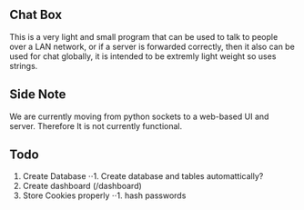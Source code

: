 ## Chat Box

This is a very light and small program that can be used to talk to people over a LAN network, or if a server is forwarded correctly, then it also can be used for chat globally, it is intended to be extremly light weight so uses strings.

## Side Note

We are currently moving from python sockets to a web-based UI and server. Therefore It is not currently functional.

## Todo

1. Create Database
⋅⋅1. Create database and tables automattically?
1. Create dashboard (/dashboard)
2. Store Cookies properly
⋅⋅1. hash passwords
